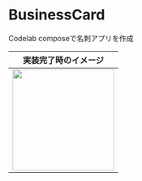 # BusinessCard
Codelab composeで名刺アプリを作成

| 実装完了時のイメージ |
|--------|
|<img src="https://github.com/yanPWA/BusinessCard/assets/82929509/b5371577-8dbe-44c3-8c1f-6f0a6d85c722" width="200px"/>|

